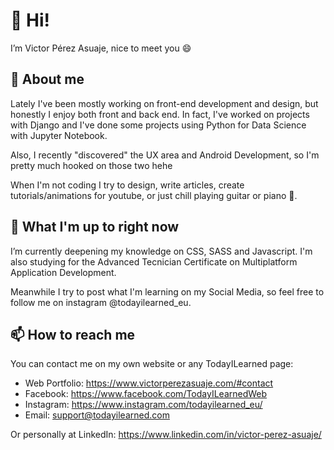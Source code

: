 # 👋 Hi! 

I’m Victor Pérez Asuaje, nice to meet you 😄

## 👀 About me

Lately I've been mostly working on front-end development and design, but honestly I enjoy both front and back end. In fact, I've worked on projects with Django and I've done some projects using Python for Data Science with Jupyter Notebook. 

Also, I recently "discovered" the UX area and Android Development, so I'm pretty much hooked on those two hehe

When I'm not coding I try to design, write articles, create tutorials/animations for
youtube, or just chill playing guitar or piano 🎵.


## 🌱 What I'm up to right now

I’m currently deepening my knowledge on CSS, SASS and Javascript. I'm also studying for the Advanced Tecnician Certificate on Multiplatform Application Development. 

Meanwhile I try to post what I'm learning on my Social Media, so feel free to follow me on instagram @todayilearned_eu.


## 📫 How to reach me

You can contact me on my own website or any TodayILearned page:

- Web Portfolio: https://www.victorperezasuaje.com/#contact
- Facebook: https://www.facebook.com/TodayILearnedWeb
- Instagram: https://www.instagram.com/todayilearned_eu/
- Email: support@todayilearned.com

Or personally at LinkedIn: https://www.linkedin.com/in/victor-perez-asuaje/

<!---
VictorPerezAsuaje/VictorPerezAsuaje is a ✨ special ✨ repository because its `README.md` (this file) appears on your GitHub profile.
You can click the Preview link to take a look at your changes.
--->
